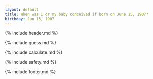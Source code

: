 ```yaml
---
layout: default
title: When was I or my baby conceived if born on June 15, 1907?
birthday: Jun 15, 1907
---
```


{% include header.md %}

{% include guess.md %}

{% include calculate.md %}

{% include safety.md %}

{% include footer.md %}



